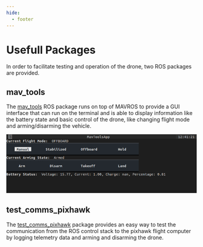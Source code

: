 ```yaml
---
hide:
  - footer
---
```


# Usefull Packages

In order to facilitate testing and operation of the drone, two ROS packages are provided.

## mav_tools

The [mav_tools](https://github.com/cybaer-nova/M690B-Wiki/tree/master/mavros_simple_interface/mav_tools) ROS package runs on top of MAVROS to provide a GUI interface that can run on the terminal and is able to display information like the battery state and basic control of the drone, like changing flight mode and arming/disarming the vehicle.

![mav_tools Example](../assets/mav_tools_example.png "mav_tools Example")

## test_comms_pixhawk

The [test_comms_pixhawk](https://github.com/cybaer-nova/M690B-Wiki/tree/master/drone_control_stack/src/test_comms_pixhawk) package provides an easy way to test the communication from the ROS control stack to the pixhawk flight computer by logging telemetry data and arming and disarming the drone.